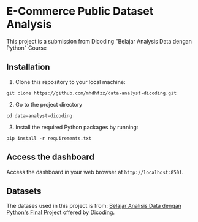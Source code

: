 
# E-Commerce Public Dataset Analysis

This project is a submission from Dicoding "Belajar Analysis Data dengan Python" Course
## Installation
1. Clone this repository to your local machine:
```
git clone https://github.com/mhdhfzz/data-analyst-dicoding.git
```
2. Go to the project directory
```
cd data-analyst-dicoding
```
3. Install the required Python packages by running:
```
pip install -r requirements.txt
```
## Access the dashboard
Access the dashboard in your web browser at `http://localhost:8501`.
## Datasets
The datases used in this project is from: [Belajar Analisis Data dengan Python's Final Project](https://drive.google.com/file/d/1MsAjPM7oKtVfJL_wRp1qmCajtSG1mdcK/view) offered by [Dicoding](https://www.dicoding.com/).